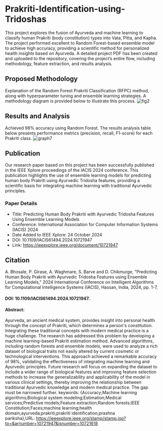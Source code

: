 # Prakriti-Identification-using-Tridoshas

This project explores the fusion of Ayurveda and machine learning to classify human Prakriti (body constitution) types into Vata, Pitta, and Kapha. The project performed excellent to Random Forest-based ensemble model to achieve high accuracy, providing a scientific method for personalized health insights based on Ayurveda. A detailed project PDF has been created and uploaded to the repository, covering the project’s entire flow, including methodology, feature extraction, and results analysis.


## Proposed Methodology
Explanation of the Random Forest Prakriti Classification (RFPC) method, along with hyperparameter tuning and ensemble learning strategies. A methodology diagram is provided below to illustrate this process.
![fig2](https://github.com/user-attachments/assets/4b855c5b-715d-4164-94db-5067a29c3c75)


## Results and Analysis
Achieved 98% accuracy using Random Forest. The results analysis table below presents performance metrics (precision, recall, F1-score) for each Prakriti class.
![graph7](https://github.com/user-attachments/assets/c226e96c-96a8-47ca-ba2e-a9cd003768b3)


## Publication
Our research paper based on this project has been successfully published in the IEEE Xplore proceedings of the IACIS 2024 conference. This publication highlights the use of ensemble learning models for predicting human body Prakriti using Ayurvedic Tridosha features, providing a scientific basis for integrating machine learning with traditional Ayurvedic principles.

### Paper Details


* Title: Predicting Human Body Prakriti with Ayurvedic Tridosha Features Using Ensemble Learning Models
* Conference: International Association for Computer Information Systems (IACIS) 2024
* Date Added to IEEE Xplore: 24 October 2024
* DOI: 10.1109/IACIS61494.2024.10721947
* Link: https://ieeexplore.ieee.org/document/10721947

## Citation

A. Bhosale, P. Girase, A. Waghmare, S. Barve and D. Chikmurge, "Predicting Human Body Prakriti with Ayurvedic Tridosha Features using Ensemble Learning Models," 2024 International Conference on Intelligent Algorithms for Computational Intelligence Systems (IACIS), Hassan, India, 2024, pp. 1-7, 
#### DOI: 10.1109/IACIS61494.2024.10721947.

#### Abstract: 
Ayurveda, an ancient medical system, provides insight into personal health through the concept of Prakriti, which determines a person's constitution. Integrating these traditional concepts with modern medical practice is a huge challenge. The research has addressed this problem by developing a machine learning-based Prakriti estimation method. Advanced algorithms, including random forests and ensemble models, were used to analyze a rich dataset of biological traits not easily altered by current cosmetic or technological interventions. This approach achieved a remarkable accuracy of 98\%, validating the effectiveness of integrating machine learning and Ayurvedic principles. Future research will focus on expanding the dataset to include a wider range of biological features and improving feature selection methods to increase the generalizability and applicability of the model in various clinical settings, thereby improving the relationship between traditional Ayurvedic knowledge and modern medical practice. The gap must be narrowed further. keywords: {Accuracy;Machine learning algorithms;Biological system modeling;Estimation;Medical services;Predictive models;Feature extraction;Random forests;IEEE Constitution;Faces;machine learning;health domain;ayurveda;prakriti;prakriti identification;prashna pariksha},URL: https://ieeexplore.ieee.org/stamp/stamp.jsp?tp=&arnumber=10721947&isnumber=10721618


